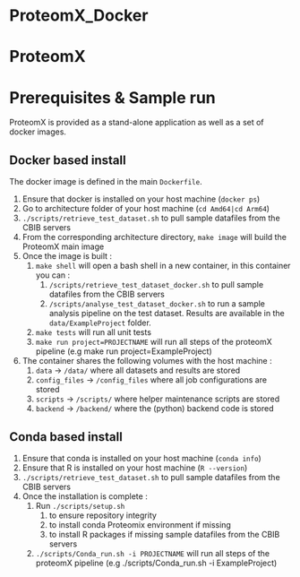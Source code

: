 # ProteomX_Docker
# ProteomX

# Prerequisites & Sample run

ProteomX is provided as a stand-alone application as well as a set of docker images.

## Docker based install

The docker image is defined in the main `Dockerfile`.

1. Ensure that docker is installed on your host machine (`docker ps`)
1. Go to architecture folder of your host machine (`cd Amd64|cd Arm64`)
1. `./scripts/retrieve_test_dataset.sh` to pull sample datafiles from the CBIB servers
1. From the corresponding architecture directory, `make image` will build the ProteomX main image
1. Once the image is built :
	1. `make shell` will open a bash shell in a new container, in this container you can :
		1. `/scripts/retrieve_test_dataset_docker.sh` to pull sample datafiles from the CBIB servers
		1. `/scripts/analyse_test_dataset_docker.sh` to run a sample analysis pipeline on the test dataset. Results are available in the `data/ExampleProject` folder.
	1. `make tests` will run all unit tests
    1. `make run project=PROJECTNAME` will run all steps of the proteomX pipeline (e.g make run project=ExampleProject)
1. The container shares the following volumes with the host machine :
	1. `data` -> `/data/` where all datasets and results are stored
	1. `config_files` -> `/config_files` where all job configurations are stored
	1. `scripts` -> `/scripts/` where helper maintenance scripts are stored
	1. `backend` -> `/backend/` where the (python) backend code is stored

## Conda based install

1. Ensure that conda is installed on your host machine (`conda info`)
1. Ensure that R is installed on your host machine (`R --version`)
1. `./scripts/retrieve_test_dataset.sh` to pull sample datafiles from the CBIB servers
1. Once the installation is complete :
   1. Run `./scripts/setup.sh` 
      1. to ensure repository integrity
      1. to install conda Proteomix environment if missing
      1. to install R packages if missing sample datafiles from the CBIB servers
   1. `./scripts/Conda_run.sh -i PROJECTNAME` will run all steps of the proteomX pipeline (e.g ./scripts/Conda_run.sh -i ExampleProject)
